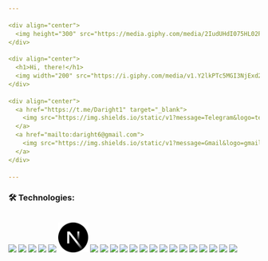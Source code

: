 ```yaml
---

<div align="center">
  <img height="300" src="https://media.giphy.com/media/2IudUHdI075HL02Pkk/giphy.gif?cid=ecf05e47r4alouzcjowrhufks7ppxj3p3m6gc9ivv93hjy94&ep=v1_gifs_related&rid=giphy.gif&ct=g" />
</div>

<div align="center">
  <h1>Hi, there!</h1>
  <img width="200" src="https://i.giphy.com/media/v1.Y2lkPTc5MGI3NjExd2U1cWlrOW41bmFyZ3UxbzNhbHJib3ozY3R0NzFqaGFnbDR6bGVmaiZlcD12MV9pbnRlcm5hbF9naWZfYnlfaWQmY3Q9cw/VEEQ1tNwsqm9B6myMH/giphy.gif" />
</div>

<div align="center">
  <a href="https://t.me/Daright1" target="_blank">
    <img src="https://img.shields.io/static/v1?message=Telegram&logo=telegram&label=&color=2CA5E0&logoColor=white&labelColor=&style=for-the-badge" height="30">
  </a>
  <a href="mailto:daright6@gmail.com">
    <img src="https://img.shields.io/static/v1?message=Gmail&logo=gmail&label=&color=EA4335&logoColor=white&labelColor=&style=for-the-badge" height="30">
  </a>
</div>

---
```


<h3 align="left">🛠 Technologies:</h3>
<br />
<div align="left">
  <img src="https://www.svgrepo.com/show/373669/html.svg" height="60" />
  <img src="https://www.svgrepo.com/show/373535/css.svg" height="60" />
  <img src="https://www.svgrepo.com/show/452045/js.svg" height="60" />
  <img src="https://www.svgrepo.com/show/374146/typescript-official.svg" height="60" />
  <img src="https://www.svgrepo.com/show/452092/react.svg" height="60" />
  <img src="https://github.com/devicons/devicon/raw/master/icons/nextjs/nextjs-original.svg" height="60" />
  <img src="https://www.svgrepo.com/show/452075/node-js.svg" height="60" />
  <img src="https://www.vectorlogo.zone/logos/nestjs/nestjs-icon.svg" height="60" />
  <img src="https://www.svgrepo.com/show/374167/vite.svg" height="60" />
  <img src="https://cdn.worldvectorlogo.com/logos/gsap-greensock.svg" height="60" />
  <img src="https://www.svgrepo.com/show/374067/scss2.svg" height="60" />
  <img src="https://www.svgrepo.com/show/452210/git.svg" height="60" />
  <img src="https://www.svgrepo.com/show/353709/eslint.svg" height="60" />
  <img src="https://www.svgrepo.com/show/353904/insomnia.svg" height="60" />
  <img src="https://www.svgrepo.com/show/452091/python.svg" height="60" />
  <img src="https://www.svgrepo.com/show/353657/django-icon.svg" height="60" />
  <img src="https://www.svgrepo.com/show/374118/tailwind.svg" height="60" />
  <img src="https://www.svgrepo.com/show/303557/redux-logo.svg" height="60" />
  <img src="https://www.svgrepo.com/show/331370/docker.svg" height="60" />
  <img src="https://www.svgrepo.com/show/354399/strapi-icon.svg" height="60" />
  <img src="https://svgmix.com/uploads/skillicons/151df7-fastapi.svg" height="60" />
</div>
